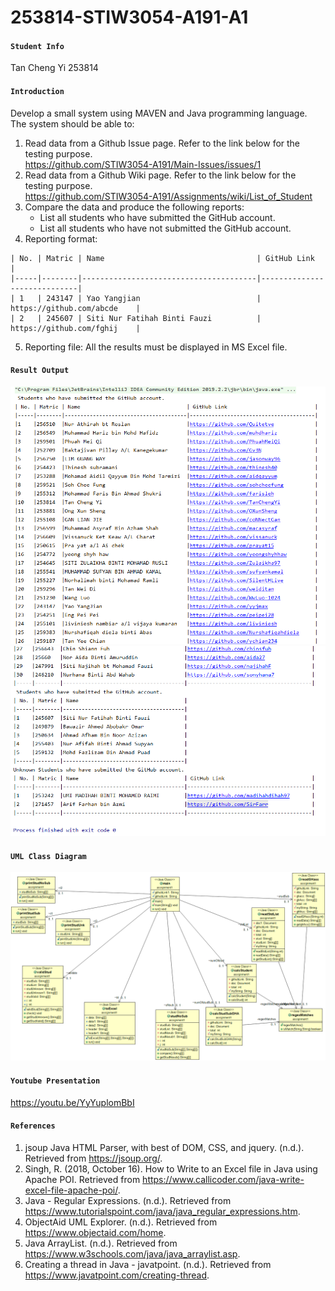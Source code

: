# 253814-STIW3054-A191-A1
#### ```Student Info```
Tan Cheng Yi 253814

#### ```Introduction```
Develop a small system using MAVEN and Java programming language. The system should be able to:
1. Read data from a Github Issue page. Refer to the link below for the testing purpose.  
   https://github.com/STIW3054-A191/Main-Issues/issues/1
2. Read data from a Github Wiki page. Refer to the link below for the testing purpose.  
   https://github.com/STIW3054-A191/Assignments/wiki/List_of_Student
3. Compare the data and produce the following reports:
   * List all students who have submitted the GitHub account.
   * List all students who have not submitted the GitHub account.
4. Reporting format:
```
| No. | Matric | Name                                  | GitHub Link                 |
|-----|--------|---------------------------------------|-----------------------------|
| 1   | 243147 | Yao Yangjian                          | https://github.com/abcde    |
| 2   | 245607 | Siti Nur Fatihah Binti Fauzi          | https://github.com/fghij    |
```
5. Reporting file: All the results must be displayed in MS Excel file.

#### ```Result Output```
![](https://github.com/TanChengYi/253814-STIW3054-A191-A1/blob/master/output1.png)
![](https://github.com/TanChengYi/253814-STIW3054-A191-A1/blob/master/output2.png)
#### ```UML Class Diagram```
![](https://github.com/TanChengYi/253814-STIW3054-A191-A1/blob/master/ClassDiagram/ClassDiagram.png)
#### ```Youtube Presentation```
https://youtu.be/YyYuplomBbI
#### ```References```
1. jsoup Java HTML Parser, with best of DOM, CSS, and jquery. (n.d.). Retrieved from https://jsoup.org/.
2. Singh, R. (2018, October 16). How to Write to an Excel file in Java using Apache POI. Retrieved from https://www.callicoder.com/java-write-excel-file-apache-poi/.
3. Java - Regular Expressions. (n.d.). Retrieved from https://www.tutorialspoint.com/java/java_regular_expressions.htm.
4. ObjectAid UML Explorer. (n.d.). Retrieved from https://www.objectaid.com/home.
5. Java ArrayList. (n.d.). Retrieved from https://www.w3schools.com/java/java_arraylist.asp.
6. Creating a thread in Java - javatpoint. (n.d.). Retrieved from https://www.javatpoint.com/creating-thread.
